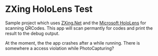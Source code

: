 # ZXing HoloLens Test

Sample project which uses [ZXing.Net](https://github.com/micjahn/ZXing.Net) and the [Microsoft HoloLens](https://www.microsoft.com/en-us/hololens) for scanning QRCodes.
This app will scan permantly for codes and print the result to the debug output.

At the moment, the the app crashes after a while running. There is somewhere a access violation while PhotoCapturing?